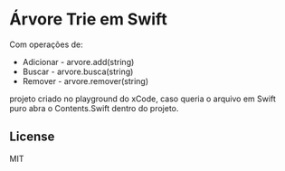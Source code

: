 # Árvore Trie em Swift 

Com operações de:

  - Adicionar - arvore.add(string)
  - Buscar - arvore.busca(string)
  - Remover - arvore.remover(string)

projeto criado no playground do xCode, caso queria o arquivo em Swift puro abra o Contents.Swift dentro do projeto.

License
----

MIT
